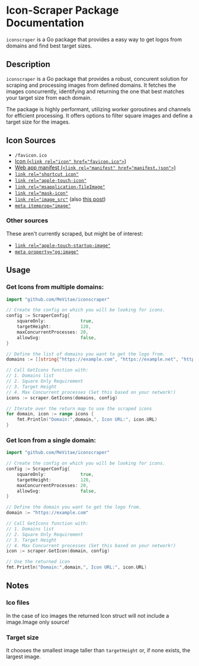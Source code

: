 # Icon-Scraper Package Documentation

`iconscraper` is a Go package that provides a easy way to get logos from domains and find best target sizes.

## Description

`iconscraper` is a Go package that provides a robust, concurent solution for scraping and processing images from defined domains. It fetches the images concurrently, identifying and returning the one that best matches your target size from each domain.

The package is highly performant, utilizing worker goroutines and channels for efficient processing. It offers options to filter square images and define a target size for the images. 

## Icon Sources

- `/favicon.ico`
- [Icon (`<link rel="icon" href="favicon.ico">`)](https://developer.mozilla.org/en-US/docs/Web/HTML/Attributes/rel#icon)
- [Web app manifest (`<link rel="manifest" href="manifest.json">`)](https://developer.mozilla.org/en-US/docs/Web/Manifest)
- [`link rel="shortcut icon"`](https://stackoverflow.com/questions/13211206/html5-link-rel-shortcut-icon)
- [`link rel="apple-touch-icon"`](https://developer.mozilla.org/en-US/docs/Web/HTML/Attributes/rel#non-standard_values)
- [`link rel="msapplication-TileImage"`](https://stackoverflow.com/questions/61686919/what-is-the-use-of-the-msapplication-tileimage-meta-tag)
- [`link rel="mask-icon"`](http://microformats.org/wiki/existing-rel-values)
- [`link rel="image_src"`](http://microformats.org/wiki/existing-rel-values) (also [this post](https://www.niallkennedy.com/blog/2009/03/enhanced-social-share.html))
- [`meta itemprop="image"`](https://schema.org/image)

### Other sources

These aren't currently scraped, but might be of interest:

- [`link rel="apple-touch-startup-image"`](http://microformats.org/wiki/existing-rel-values)
- [`meta property="og:image"`](https://ogp.me/)

## Usage

### Get Icons from multiple domains:

```go
import "github.com/MeVitae/iconscraper"

// Create the config on which you will be looking for icons.
config := ScraperConfig{
	squareOnly:             true,
	targetHeight:           128,
	maxConcurrentProcesses: 20,
	allowSvg:               false,
}

// Define the list of domains you want to get the logo from.
domains := []string{"https://example.com", "https://example.net", "https://example.org"}

// Call GetIcons function with:
// 1. Domains list 
// 2. Square Only Requirement 
// 3. Target Height 
// 4. Max Concurrent processes (Set this based on your network!)
icons := scraper.GetIcons(domains, config)

// Iterate over the return map to use the scraped icons
for domain, icon := range icons {
	fmt.Println("Domain:",domain,", Icon URL:", icon.URL)
}
```

### Get Icon from a single domain:

```go
import "github.com/MeVitae/iconscraper"

// Create the config on which you will be looking for icons.
config := ScraperConfig{
	squareOnly:             true,
	targetHeight:           128,
	maxConcurrentProcesses: 20,
	allowSvg:               false,
}

// Define the domain you want to get the logo from.
domain := "https://example.com"

// Call GetIcons function with:
// 1. Domains list 
// 2. Square Only Requirement 
// 3. Target Height 
// 4. Max Concurrent processes (Set this based on your network!)
icon := scraper.GetIcon(domain, config)

// Use the returned icon
fmt.Println("Domain:",domain,", Icon URL:", icon.URL)
```
## Notes
### Ico files
In the case of ico images the returned Icon struct will not include a image.Image only source!
### Target size
It chooses the smallest image taller than `targetHeight` or, if none exists, the largest image.
